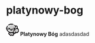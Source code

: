 # platynowy-bog

![Platinum God](frontend/src/assets/platinum-god.png) **Platynowy Bóg**
adasdasdad
